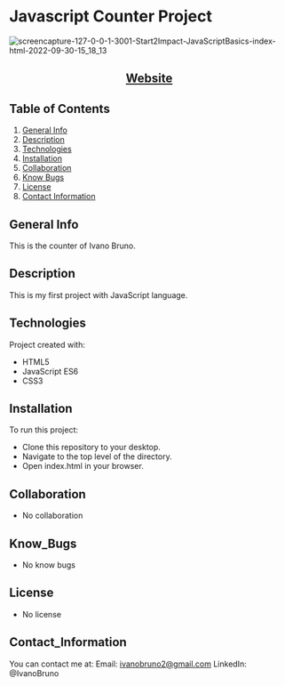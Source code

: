 # Javascript Counter Project
![screencapture-127-0-0-1-3001-Start2Impact-JavaScriptBasics-index-html-2022-09-30-15_18_13](https://user-images.githubusercontent.com/107309358/193289372-57986f48-6b3d-4ba8-9044-e59276458224.png)

<h2 align="center">
  <a href="https://javascript-counter-project-ivanobruno.netlify.app/" target="_blank">Website</a>
</h2>

## Table of Contents
1. [General Info](#general-info)
2. [Description](#description)
3. [Technologies](#technologies)
4. [Installation](#installation)
5. [Collaboration](#collaboration)
6. [Know Bugs](#know_bugs)
7. [License](#license)
8. [Contact Information](#contact_information)

## General Info
This is the counter of Ivano Bruno.

## Description
This is my first project with JavaScript language.

## Technologies
Project created with:
* HTML5
*  JavaScript ES6
* CSS3

## Installation
To run this project:
* Clone this repository to your desktop.
* Navigate to the top level of the directory.
* Open index.html in your browser.

## Collaboration
* No collaboration

## Know_Bugs
* No know bugs

## License
* No license

## Contact_Information
You can contact me at:
Email: ivanobruno2@gmail.com
LinkedIn: @IvanoBruno
